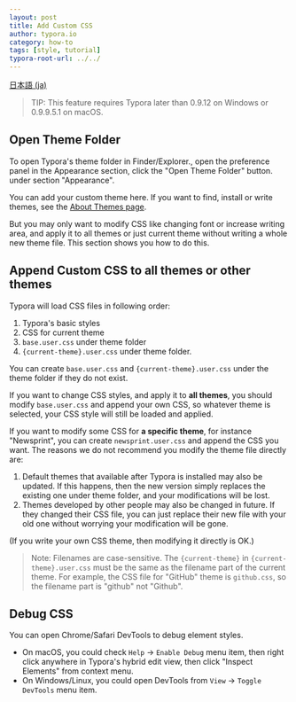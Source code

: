 ```yaml
---
layout: post
title: Add Custom CSS
author: typora.io
category: how-to
tags: [style, tutorial]
typora-root-url: ../../
---
```


[日本語 (ja)](/ja/Add-Custom-CSS/)

> TIP: This feature requires Typora later than 0.9.12 on Windows or 0.9.9.5.1 on macOS.

## Open Theme Folder

To open Typora's theme folder in Finder/Explorer., open the preference panel in the Appearance section, click the  "Open Theme Folder" button. under section "Appearance".

You can add your custom theme here. If you want to find, install or write themes, see the [About Themes page](/About-Themes).

But you may only want to modify CSS like changing font or increase writing area, and apply it to all themes or just current theme without writing a whole new theme file. This section shows you how to do this.

## Append Custom CSS to all themes or other themes

Typora will load CSS files in following order:

1. Typora's basic styles
2. CSS for current theme
3. `base.user.css` under theme folder
4. `{current-theme}.user.css` under theme folder.

You can create `base.user.css` and `{current-theme}.user.css` under the theme folder if they do not exist.

If you want to change CSS styles, and apply it to **all themes**, you should modify `base.user.css` and append your own CSS, so whatever theme is selected, your CSS style will still be loaded and applied.

If you want to modify some CSS for **a specific theme**, for instance "Newsprint", you can create `newsprint.user.css` and append the CSS you want. The reasons we do not recommend you modify the theme file directly are:

1. Default themes that available after Typora is installed may also be updated. If this happens, then the new version simply replaces the existing one under theme folder, and your modifications will be lost.
2. Themes developed by other people may also be changed in future. If they changed their CSS file, you can just replace their new file with your old one without worrying your modification will be gone.

(If you write your own CSS theme, then modifying it directly is OK.)

> Note: Filenames are case-sensitive. The `{current-theme}` in `{current-theme}.user.css` must be the same as the filename part of the current theme. For example, the CSS file for "GitHub" theme is `github.css`, so the filename part is "github" not "Github".

## Debug CSS

You can open Chrome/Safari DevTools to debug element styles.

- On macOS, you could check `Help` -> `Enable Debug` menu item, then right click anywhere in Typora's hybrid edit view, then click "Inspect Elements" from context menu.
- On Windows/Linux, you could open DevTools from `View` -> `Toggle DevTools` menu item.
